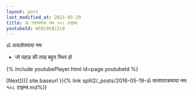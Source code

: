 ```yaml
---
layout: post
last_modified_at: 2021-03-29
title: ॐ नारायणाय नमः १०८ टाइम्स
youtubeId: WS9i9tBiIc8
---
```

 
 
 ॐ अचलोपमाया नमः  
 
 -  जो पहाड़ की तरह बहुत स्थिर हो 
 
  
 
  
 
 
 
 
 
 


{% include youtubePlayer.html id=page.youtubeId %}
 
[Next]({{ site.baseurl }}{% link  split2/_posts/2016-05-19-ॐ सत्यपराक्रमाया नमः १०८ टाइम्स.md%})
 
